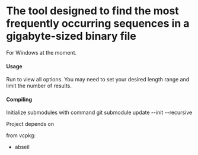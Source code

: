 # The tool designed to find the most frequently occurring sequences in a gigabyte-sized binary file

For Windows at the moment.

#### Usage

Run to view all options. You may need to set your desired length range
and limit the number of results.

#### Compiling

Initialize submodules with command
    git submodule update --init --recursive

Project depends on

from vcpkg:

-   abseil
